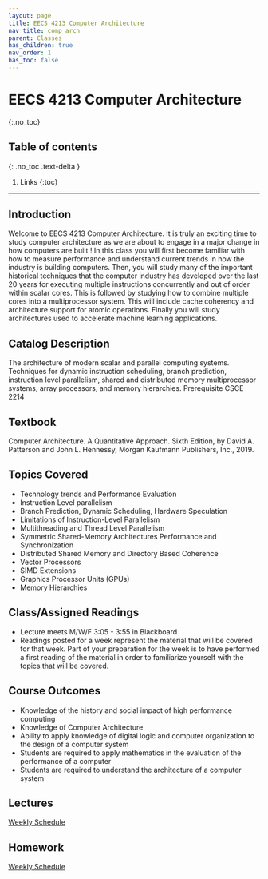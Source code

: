 ```yaml
---
layout: page
title: EECS 4213 Computer Architecture
nav_title: comp arch
parent: Classes
has_children: true
nav_order: 1
has_toc: false
---
```


# EECS 4213 Computer Architecture
{:.no_toc}

## Table of contents
{: .no_toc .text-delta }

1. Links
{:toc}

---

## Introduction

Welcome to EECS 4213 Computer Architecture. It is truly an exciting time to study computer architecture as we are about to engage in a major change in how computers are built ! In this class you will first become familiar with how to measure performance and understand current trends in how the industry is building computers. Then, you will study many of the important historical techniques that the computer industry has developed over the last 20 years for executing multiple instructions concurrently and out of order within scalar cores.  This is followed by studying how to combine multiple cores into a multiprocessor system.  This will include cache coherency and architecture support for atomic operations. Finally you will study architectures used to accelerate machine learning applications. 

## Catalog Description

The architecture of modern scalar and parallel computing systems. Techniques for dynamic instruction scheduling, branch prediction, instruction level parallelism, shared and distributed memory multiprocessor systems, array processors, and memory hierarchies. Prerequisite CSCE 2214

## Textbook
Computer Architecture. A Quantitative Approach. Sixth Edition, by David A. Patterson and John L. Hennessy, Morgan Kaufmann Publishers, Inc., 2019.

## Topics Covered
- Technology trends and Performance Evaluation
- Instruction Level parallelism
- Branch Prediction, Dynamic Scheduling, Hardware Speculation
- Limitations of Instruction-Level Parallelism
- Multithreading and Thread Level Parallelism
- Symmetric Shared-Memory Architectures Performance and Synchronization
- Distributed Shared Memory and Directory Based Coherence
- Vector Processors
- SIMD Extensions
- Graphics Processor Units (GPUs)
- Memory Hierarchies

## Class/Assigned Readings
- Lecture meets M/W/F 3:05 - 3:55  in Blackboard
- Readings posted for a week represent the material that will be covered for that week. Part of your preparation for the week is to have performed a first reading of the material in order to familiarize yourself with the topics that will be covered.

## Course Outcomes
- Knowledge of the history and social impact of high performance computing
- Knowledge of Computer Architecture
- Ability to apply knowledge of digital logic and computer organization to the design of a computer system
- Students are required to apply mathematics in the evaluation of the performance of a computer
- Students are required to understand the architecture of a computer system

## Lectures
[Weekly Schedule](./schedule)

## Homework
[Weekly Schedule](./schedule)
